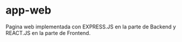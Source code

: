 # app-web
Pagina web implementada con EXPRESS.JS en la parte de Backend y REACT.JS en la parte de Frontend. 

